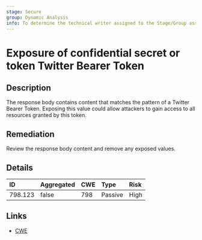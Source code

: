 ```yaml
---
stage: Secure
group: Dynamic Analysis
info: To determine the technical writer assigned to the Stage/Group associated with this page, see https://about.gitlab.com/handbook/product/ux/technical-writing/#assignments
---
```


# Exposure of confidential secret or token Twitter Bearer Token

## Description

The response body contains content that matches the pattern of a Twitter Bearer Token.
Exposing this value could allow attackers to gain access to all resources granted by this token.

## Remediation

Review the response body content and remove any exposed values.

## Details

| ID | Aggregated | CWE | Type | Risk |
|:---|:--------|:--------|:--------|:--------|
| 798.123 | false | 798 | Passive | High |

## Links

- [CWE](https://cwe.mitre.org/data/definitions/798.html)
